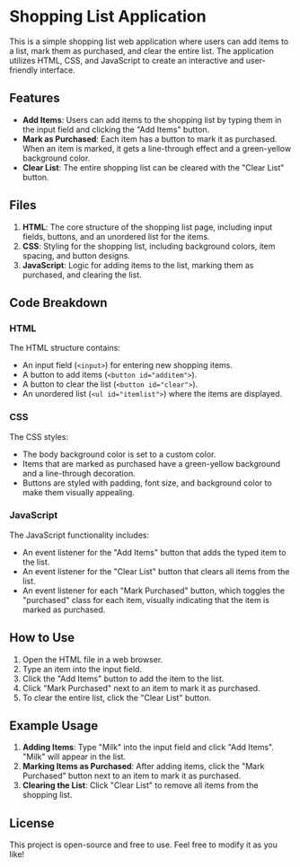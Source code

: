 # Shopping List Application


This is a simple shopping list web application where users can add items to a list, mark them as purchased, and clear the entire list. The application utilizes HTML, CSS, and JavaScript to create an interactive and user-friendly interface.



## Features

- **Add Items**: Users can add items to the shopping list by typing them in the input field and clicking the "Add Items" button.
- **Mark as Purchased**: Each item has a button to mark it as purchased. When an item is marked, it gets a line-through effect and a green-yellow background color.
- **Clear List**: The entire shopping list can be cleared with the "Clear List" button.



## Files

1. **HTML**: The core structure of the shopping list page, including input fields, buttons, and an unordered list for the items.
2. **CSS**: Styling for the shopping list, including background colors, item spacing, and button designs.
3. **JavaScript**: Logic for adding items to the list, marking them as purchased, and clearing the list.



## Code Breakdown

### HTML

The HTML structure contains:
- An input field (`<input>`) for entering new shopping items.
- A button to add items (`<button id="additem">`).
- A button to clear the list (`<button id="clear">`).
- An unordered list (`<ul id="itemlist">`) where the items are displayed.



### CSS

The CSS styles:
- The body background color is set to a custom color.
- Items that are marked as purchased have a green-yellow background and a line-through decoration.
- Buttons are styled with padding, font size, and background color to make them visually appealing.



### JavaScript

The JavaScript functionality includes:
- An event listener for the "Add Items" button that adds the typed item to the list.
- An event listener for the "Clear List" button that clears all items from the list.
- An event listener for each "Mark Purchased" button, which toggles the "purchased" class for each item, visually indicating that the item is marked as purchased.



## How to Use

1. Open the HTML file in a web browser.
2. Type an item into the input field.
3. Click the "Add Items" button to add the item to the list.
4. Click "Mark Purchased" next to an item to mark it as purchased.
5. To clear the entire list, click the "Clear List" button.

## Example Usage

1. **Adding Items**: Type "Milk" into the input field and click "Add Items". "Milk" will appear in the list.
2. **Marking Items as Purchased**: After adding items, click the "Mark Purchased" button next to an item to mark it as purchased.
3. **Clearing the List**: Click "Clear List" to remove all items from the shopping list.

## License

This project is open-source and free to use. Feel free to modify it as you like!